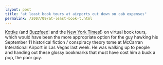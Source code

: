 ```yaml
---
layout: post
title: "at least book tours at airports cut down on cab expenses"
permalink: /2007/09/at-least-book-t.html
---
```


[Kottke](http://www.kottke.org/07/09/virtual-book-tours-the-origins-of) (and [Buzzfeed](http://www.buzzfeed.com/buzz/Virtual_Book_Tours)! and the [New York Times](http://www.nytimes.com/2007/09/02/fashion/02blog.html?ex=1346299200&en=988f9e2ea5809708&ei=5124&partner=permalink&exprod=permalink)!) on virtual book tours, which would have been the more appropriate option for the guy hawking his September 11 historical fiction / conspiracy theory tome at McCarran Interational Airport in Las Vegas last week. He was walking up to people and handing out these glossy bookmarks that must have cost him a buck a pop, the poor guy.